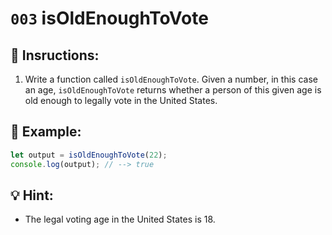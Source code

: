 # `003` isOldEnoughToVote

## 📝 Insructions:

1. Write a function called `isOldEnoughToVote`. Given a number, in this case an age, `isOldEnoughToVote` returns whether a person of this given age is old enough to legally vote in the United States.

## 📎 Example:

```Javascript
let output = isOldEnoughToVote(22);
console.log(output); // --> true
```

## 💡 Hint:

+ The legal voting age in the United States is 18.
